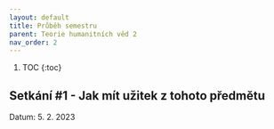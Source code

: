 ```yaml
---
layout: default
title: Průběh semestru
parent: Teorie humanitních věd 2 
nav_order: 2
---
```


1. TOC
{:toc}

## Setkání #1 - Jak mít užitek z tohoto předmětu

Datum: 5. 2. 2023

